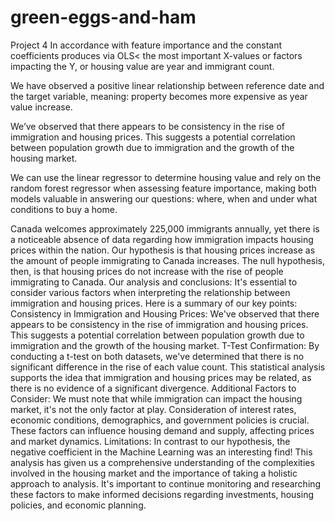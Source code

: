 # green-eggs-and-ham
Project 4
In accordance with feature importance and the constant coefficients produces via OLS< the most important X-values or factors impacting the Y, or housing value are year and immigrant count.

We have observed a positive linear relationship between reference date and the target variable, meaning: property becomes more expensive as year value increase. 

We’ve observed that there appears to be consistency in the rise of immigration and housing prices. This suggests a potential correlation between population growth due to immigration and the growth of the housing market. 

We can use the linear regressor to determine housing value and rely on the random forest regressor when assessing feature importance, making both models valuable in answering our questions: where, when and under what conditions to buy a home. 

Canada welcomes approximately 225,000 immigrants annually, yet there is a noticeable absence of data regarding how immigration impacts housing prices within the nation. Our hypothesis is that housing prices increase as the amount of people immigrating to Canada increases. The null hypothesis, then, is that housing prices do not increase with the rise of people immigrating to Canada.
Our analysis and conclusions: It's essential to consider various factors when interpreting the relationship between immigration and housing prices. Here is a summary of our key points:
Consistency in Immigration and Housing Prices: We've observed that there appears to be consistency in the rise of immigration and housing prices. This suggests a potential correlation between population growth due to immigration and the growth of the housing market.
T-Test Confirmation: By conducting a t-test on both datasets, we've determined that there is no significant difference in the rise of each value count. This statistical analysis supports the idea that immigration and housing prices may be related, as there is no evidence of a significant divergence.
Additional Factors to Consider: We must note that while immigration can impact the housing market, it's not the only factor at play. Consideration of interest rates, economic conditions, demographics, and government policies is crucial. These factors can influence housing demand and supply, affecting prices and market dynamics.
Limitations: In contrast to our hypothesis, the negative coefficient in the Machine Learning was an interesting find!
This analysis has given us a comprehensive understanding of the complexities involved in the housing market and the importance of taking a holistic approach to analysis. It's important to continue monitoring and researching these factors to make informed decisions regarding investments, housing policies, and economic planning.

